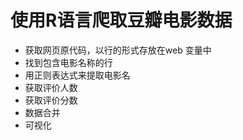 # 使用R语言爬取豆瓣电影数据

- 获取网页原代码，以行的形式存放在web 变量中
- 找到包含电影名称的行
- 用正则表达式来提取电影名
- 获取评价人数
- 获取评价分数
- 数据合并
- 可视化

